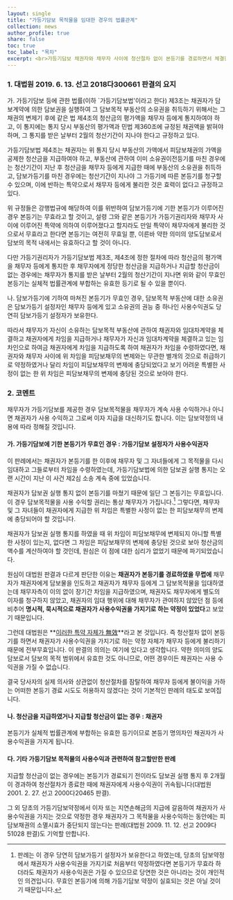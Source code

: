 ```yaml
---
layout: single
title: "가등기담보 목적물을 임대한 경우의 법률관계"
collection: news
author_profile: true
share: false
toc: true
toc_label: "목차"
excerpt: <br>가등기담보 채권자와 채무자 사이에 청산절차 없이 본등기를 경료하면서 체결한 임대차 계약과 채무자의 차임 지급의 효력에 관한 판결입니다.
---
```

### 1. 대법원 2019. 6. 13. 선고 2018다300661 판결의 요지
가. 가등기담보 등에 관한 법률(이하 `가등기담보법'이라고 한다) 제3조는 채권자가 담보계약에 의한 담보권을 실행하여 그 담보목적 부동산의 소유권을 취득하기 위해서는 그 채권의 변제기 후에 같은 법 제4조의 청산금의 평가액을 채무자 등에게 통지하여야 하고, 이 통지에는 통지 당시 부동산의 평가액과 민법 제360조에 규정된 채권액을 밝혀야 하며, 그 통지를 받은 날부터 2월의 청산기간이 지나야 한다고 규정하고 있다.

가등기담보법 제4조는 채권자는 위 통지 당시 부동산의 가액에서 피담보채권의 가액을 공제한 청산금을 지급하여야 하고, 부동산에 관하여 이미 소유권이전등기를 마친 경우에는 청산기간이 지난 후 청산금을 채무자 등에게 지급한 때에 부동산의 소유권을 취득하고, 담보가등기를 마친 경우에는 청산기간이 지나야 그 가등기에 따른 본등기를 청구할 수 있으며, 이에 반하는 특약으로서 채무자 등에게 불리한 것은 효력이 없다고 규정하고 있다.

위 규정들은 강행법규에 해당하여 이를 위반하여 담보가등기에 기한 본등기가 이루어진 경우 본등기는 무효라고 할 것이고, 설령 그와 같은 본등기가 가등기권리자와 채무자 사이에 이루어진 특약에 의하여 이루어졌다고 할지라도 만일 특약이 채무자에게 불리한 것으로서 무효라고 한다면 본등기는 여전히 무효일 뿐, 이른바 약한 의미의 양도담보로서 담보의 목적 내에서는 유효하다고 할 것이 아니다.

다만 가등기권리자가 가등기담보법 제3조, 제4조에 정한 절차에 따라 청산금의 평가액을 채무자 등에게 통지한 후 채무자에게 정당한 청산금을 지급하거나 지급할 청산금이 없는 경우에는 채무자가 통지를 받은 날부터 2월의 청산기간이 지나면 위와 같이 무효인 본등기는 실체적 법률관계에 부합하는 유효한 등기로 될 수 있을 뿐이다.

나. 담보가등기에 기하여 마쳐진 본등기가 무효인 경우, 담보목적 부동산에 대한 소유권은 담보가등기 설정자인 채무자 등에게 있고 소유권의 권능 중 하나인 사용수익권도 당연히 담보가등기 설정자가 보유한다.

따라서 채무자가 자신이 소유하는 담보목적 부동산에 관하여 채권자와 임대차계약을 체결하고 채권자에게 차임을 지급하거나 채무자가 자신과 임대차계약을 체결하고 있는 임차인으로 하여금 채권자에게 차임을 지급하도록 하여 채권자가 차임을 수령하였다면, 채권자와 채무자 사이에 위 차임을 피담보채무의 변제와는 무관한 별개의 것으로 취급하기로 약정하였거나 달리 차임이 피담보채무의 변제에 충당되었다고 보기 어려운 특별한 사정이 없는 한 위 차임은 피담보채무의 변제에 충당된 것으로 보아야 한다.

### 2. 코멘트
채무자가 가등기담보를 제공한 경우 담보목적물을 채무자가 계속 사용 수익하거나 아니면 채권자가 사용 수익하고 그로써 이자 지급을 대신하기도 합니다. 이는 담보약정의 내용에 따라 정해질 것입니다.

#### 가. 가등기담보에 기한 본등기가 무효인 경우 : 가등기담보 설정자가 사용수익권자

이 판례에서는 채권자가 본등기를 한 이후에 채무자 및 그 자녀들에게 그 목적물을 다시 임대하고 그들로부터 차임을 수령하였는데, 가등기담보법에 의한 담보권 실행 통지는 오랜 시간이 지난 이 사건 제2심 소송 계속 중에 있었습니다.

채권자가 담보권 실행 통지 없이 본등기를 마쳤기 때문에 일단 그 본등기는 무효입니다. 이 경우 담보목적물을 사용 수익할 권리는 통상 채무자가 가집니다.[^1] 그렇다면, 채무자 및 그 자녀들이 채권자에게 지급한 위 차임은 특별한 사정이 없는 한 피담보채무의 변제에 충당되어야 할 것입니다.

채권자가 담보권 실행 통지를 하였을 때 위 차임이 피담보채무에 변제되지 아니할 특별한 사정이 있는지, 없다면 그 차임은 피담보채무의 변제에 충당된 것으로 보아 청산금의 액수를 계산하여야 할 것인데, 원심은 이 점에 대한 심리가 없었기 때문에 파기되었습니다.

원심이 대법원 판결과 다르게 판단한 이유는 **채권자가 본등기를 경료하였을 무렵에** 채무자가 채권자에게 담보물을 인도하고 채권자가 채무자 등에게 그 담보목적물을 임대하였는데 채무자측이 이의 없이 장기간 차임을 지급하였으며, 채권자도 채무자에게 별도의 이자를 청구하지 않았고, 채권자의 임대 행위에 대해 채무자가 관여하지 않았던 점 등에 비추어 **명시적, 묵시적으로 채권자가 사용수익권을 가지기로 하는 약정이 있었다**고 보았기 때문입니다.

그런데 대법원은 **<u>이러한 특약 자체가 無效</u>**라고 본 것입니다. 즉 청산절차 없이 본등기를 하면서 채권자가 사용수익권을 가지기로 하는 약정 자체가 채무자 등에게 불리하기 때문에 전부무효입니다. 이 판결의 의의는 여기에 있다고 생각합니다. 약한 의미의 양도담보로서 담보의 목적 범위에서 유효한 것도 아니므로, 어떤 경우이든 채권자는 사용 수익권을 가질 수 없습니다.

결국 당사자의 실제 의사와 상관없이 청산절차를 잠탈하여 채무자 등에게 불이익을 가하는 어떠한 본등기 경료 시도도 허용하지 않겠다는 것이 기본적인 판례의 태도로 보여집니다.

#### 나. 청산금을 지급하였거나 지급할 청산금이 없는 경우 : 채권자

본등기가 실체적 법률관계에 부합하는 유효한 등기이므로 본등기 명의자인 채권자가 사용수익권을 가지게 됩니다.

#### 다. 기타 가등기담보 목적물의 사용수익과 관련하여 참고할만한 판례

지급할 청산금이 없는 경우에는 본등기가 경료되기 전이라도 담보권 실행 통지 후 2개월이 경과하여 청산절차가 종료한 때에 채권자에게 사용수익권이 귀속됩니다(대법원 2001. 2. 27. 선고 2000다20465 판결).

그 외 당초의 가등기담보약정에서 이자 또는 지연손해금의 지급에 갈음하여 채권자가 사용수익권을 가지는 것으로 약정한 경우 채권자가 그 목적물을 사용수익하는 동안에는 피담보채권의 소멸시효가 중단되지 않는다는 판례(대법원 2009. 11. 12. 선고 2009다51028 판결)도 기억할 만합니다.



[^1]: 판례는 이 경우 당연히 담보가등기 설정자가 보유한다고 하였는데, 당초의 담보약정에서 채권자가 사용수익권을 가지기로 처음부터 약정하였다면 본등기가 무효라 하더라도 채권자가 사용수익권은 가질 수 있으므로 당연한 것은 아니라는 것이 개인적인 의견입니다. 무효인 본등기에 의해 가등기담보 약정이 실효되는 것은 아닐 것이기 때문입니다.
